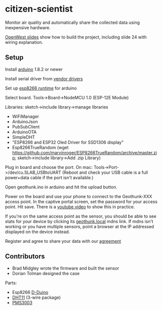 # citizen-scientist

Monitor air quality and automatically share the collected data using inexpensive hardware.

[OpenWest slides](https://docs.google.com/presentation/d/14199zjeJYKTTuAwEFpema6mJRyAuVe0BQ5JEuAFFPP4/edit?usp=sharing) show how to build the project, including slide 24 with wiring explanation.

## Setup

Install [arduino](https://www.arduino.cc/en/Main/Software) 1.8.2 or newer

Install serial driver from [vendor drivers](https://www.silabs.com/products/development-tools/software/usb-to-uart-bridge-vcp-drivers)

Set up [esp8266 runtime](http://esp8266.github.io/Arduino/versions/2.0.0/doc/installing.html) for arduino

Select board. Tools->Board->NodeMCU 1.0 (ESP-12E Module)

Libraries: sketch->include library->manage libraries
* WiFiManager
* ArduinoJson
* PubSubClient
* ArduinoOTA
* SimpleDHT
* "ESP8266 and ESP32 Oled Driver for SSD1306 display"
* Esp8266TrueRandom (wget https://github.com/marvinroger/ESP8266TrueRandom/archive/master.zip; sketch->include library->Add .zip Library)

Plug in board and choose the port. On mac: Tools->Port->/dev/cu.SLAB_USBtoUART (Reboot and check your USB cable is a full power+data cable if the port isn't available.)

Open geothunk.ino in arduino and hit the upload button.

Power on the board and use your phone to connect to the Geothunk-XXX access point. In the captive portal screen, set the password for your access point. Hit save. There is a [youtube video](https://www.youtube.com/watch?v=-iKyWOWEP4E&t=4s) to show this in practice.

If you're on the same access point as the sensor, you should be able to see stats for your device by clicking its [geothunk.local](http://geothunk.local) mdns link. If mdns isn't working or you have multiple sensors, point a browser at the IP addressed displayed on the device instead.

Register and agree to share your data with our [agreement](https://docs.google.com/forms/d/e/1FAIpQLScs9sQVZbnWg0XCuS6sA2pAkzf4LLobDE_Wj_pccsHPoGVKmw/viewform)

## Contributors

* Brad Midgley wrote the firmware and built the sensor
* Dorian Tolman designed the case

Parts:
* Esp8266 [D-Duino](https://www.aliexpress.com/item/new-NODEMCU-wifi-NodeMCU-forArduino-ESP8266-wemos-for-OLED/32802190441.html)
* [DHT11](https://www.aliexpress.com/item/New-DHT11-Temperature-and-Relative-Humidity-Sensor-Module-for-arduino/1873305905.html) (3-wire package)
* [PMS3003](https://www.aliexpress.com/item/Laser-PM2-5-DUST-SENSOR-PMS3003-High-precision-laser-dust-concentration-sensor-digital-dust-particles-G3/32371229255.html)
